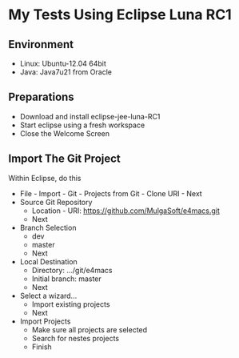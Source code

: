 My Tests Using Eclipse Luna RC1
===============================

Environment
-----------

* Linux: Ubuntu-12.04 64bit
* Java: Java7u21 from Oracle

Preparations
------------

* Download and install eclipse-jee-luna-RC1
* Start eclipse using a fresh workspace
* Close the Welcome Screen

Import The Git Project
----------------------

Within Eclipse, do this

* File - Import - Git - Projects from Git - Clone URI - Next
* Source Git Repository
    * Location - URI: https://github.com/MulgaSoft/e4macs.git
    * Next
* Branch Selection
    * dev
    * master
    * Next
* Local Destination
    * Directory: .../git/e4macs
    * Initial branch: master
    * Next
* Select a wizard...
    * Import existing projects
    * Next
* Import Projects
    * Make sure all projects are selected
    * Search for nestes projects
    * Finish
